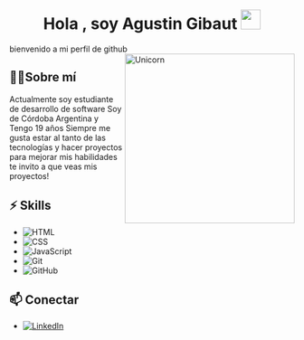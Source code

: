 <h1 align="center"><b>Hola , soy Agustin Gibaut </b><img src="https://media.giphy.com/media/hvRJCLFzcasrR4ia7z/giphy.gif" width="35"></h1>
bienvenido a mi perfil de github 
<!--  -->
<img align="right" width=300px alt="Unicorn" src="https://www.google.com/search?client=ms-android-americamovil-ar-revc&sca_esv=5a8c614fd8766773&sxsrf=ADLYWIIhioUi8ewsyRwXk6HHgokxpuxCMg:1730157111517&q=Gif+robot.png&udm=2&fbs=AEQNm0BFrzUMq4YHWbOZY6vJ_fV9ehxzHbvK-nVC9ab5-YYrqBy-jjpsGeFnUrW3athH0b0A4XtkejTYGWL_ZAzdfiVJvqKMXNrfFNzAPaCjLyo5XtqHppJvRMFCcrqRlozaNf5SgumPRNQ_M3xaM1vQF0CTcmm-53uw84czEf_x5b3mOqm6Ja3-MmCU3KS2VeB1QKQCi9MIYIsdPXisc5BbKeps8HS2-rMCYABBSPNldieVI2myplE&sa=X&ved=2ahUKEwiCjqbAmbKJAxVRJ7kGHaa_Jx0QtKgLegQIDxAB&biw=412&bih=784&dpr=1.75#imgrc=geCqGailmmkYNM&imgdii=DZ_OHvIdMSoBtM" />

## 👨‍💻Sobre mí

Actualmente soy estudiante de desarrollo de software 
Soy de Córdoba Argentina y Tengo 19 años
Siempre me gusta estar al tanto de las tecnologías y hacer proyectos para mejorar mis habilidades
te invito a que veas mis proyectos!


## ⚡ Skills

- ![HTML](https://img.shields.io/badge/-HTML-E34F26?style=flat-square&logo=html5&logoColor=white)
- ![CSS](https://img.shields.io/badge/-CSS-1572B6?style=flat-square&logo=css3&logoColor=white)
- ![JavaScript](https://img.shields.io/badge/-JavaScript-F7DF1E?style=flat-square&logo=javascript&logoColor=black)
- ![Git](https://img.shields.io/badge/-Git-F05032?style=flat-square&logo=git&logoColor=white)
- ![GitHub](https://img.shields.io/badge/-GitHub-181717?style=flat-square&logo=github&logoColor=white)

## 📫 Conectar

-  [![LinkedIn](https://img.shields.io/badge/-LinkedIn-0A66C2?style=flat-square&logo=linkedin&logoColor=white)](https://www.linkedin.com/in/agustin-gibaut-61baa5327/)